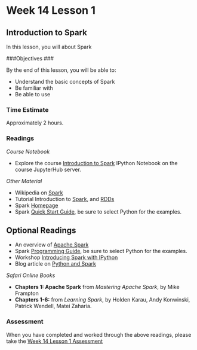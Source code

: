 # Week 14 Lesson 1 #

## Introduction to Spark ##

In this lesson, you will about Spark


###Objectives ###

By the end of this lesson, you will be able to:

- Understand the basic concepts of Spark
- Be familiar with 
- Be able to use 

### Time Estimate ###

Approximately 2 hours.

### Readings ####

_Course Notebook_

- Explore the course [Introduction to Spark][l1nb]
IPython Notebook on the course JupyterHub server.

_Other Material_

- Wikipedia on [Spark][ws]
- Tutorial Introduction to [Spark][tis], and [RDDs][tirdd]
- Spark [Homepage][sh]
- Spark [Quick Start Guide][qsg], be sure to select Python for the examples.

## Optional Readings ##

- An overview of [Apache Spark][oas]
- Spark [Programming Guide][spg], be sure to select Python for the examples.
- Workshop [Introducing Spark with IPython][iws]
- Blog article on [Python and Spark][bps]

_Safari Online Books_

- **Chapters 1: Apache Spark** from _Mastering Apache Spark_, by Mike Frampton
- **Chapters 1-6:** from _Learning Spark_, by Holden Karau, Andy Konwinski, Patrick Wendell, Matei Zaharia.

### Assessment ###

When you have completed and worked through the above readings, please take the [Week 14 Lesson 1 Assessment][la]

[l1nb]: notebooks/intro2spark.ipynb
[la]: https://learn.illinois.edu/mod/quiz/

[ws]: https://en.wikipedia.org/wiki/Apache_Spark

[tis]: http://www.tutorialspoint.com/spark_sql/spark_introduction.htm
[tirdd]: http://www.tutorialspoint.com/spark_sql/spark_rdd.htm


[sh]: http://spark.apache.org
[qsg]: https://spark.apache.org/docs/latest/quick-start.html
[spg]: https://spark.apache.org/docs/latest/programming-guide.html

[oas]: http://www.infoq.com/articles/apache-spark-introduction
[iws]: https://districtdatalabs.silvrback.com/getting-started-with-spark-in-python
[bps]: http://www.mccarroll.net/blog/pyspark2/index.html
